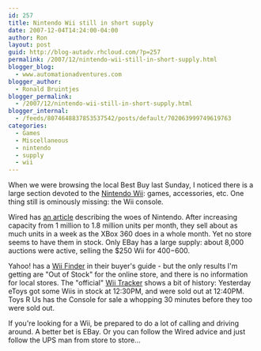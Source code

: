 ```yaml
---
id: 257
title: Nintendo Wii still in short supply
date: 2007-12-04T14:24:00-04:00
author: Ron
layout: post
guid: http://blog-autadv.rhcloud.com/?p=257
permalink: /2007/12/nintendo-wii-still-in-short-supply.html
blogger_blog:
  - www.automationadventures.com
blogger_author:
  - Ronald Bruintjes
blogger_permalink:
  - /2007/12/nintendo-wii-still-in-short-supply.html
blogger_internal:
  - /feeds/8074648837853537542/posts/default/702063999749619763
categories:
  - Games
  - Miscellaneous
  - nintendo
  - supply
  - wii
---
```

When we were browsing the local Best Buy last Sunday, I noticed there is a large section devoted to the [Nintendo Wii](http://www.nintendo.com/wii): games, accessories, etc. One thing still is ominously missing: the Wii console.

Wired has [an article](http://www.wired.com/gaming/hardware/news/2007/11/wii_shortage) describing the woes of Nintendo. After increasing capacity from 1 million to 1.8 million units per month, they sell about as much units in a week as the XBox 360 does in a whole month. Yet no store seems to have them in stock. Only EBay has a large supply: about 8,000 auctions were active, selling the $250 Wii for $400-$600.

Yahoo! has a [Wii Finder](http://wii.yahoo.com/buyers-guide) in their buyer's guide - but the only results I'm getting are "Out of Stock" for the online store, and there is no information for local stores. The "official" [Wii Tracker](http://wiitracker.com/) shows a bit of history: Yesterday eToys got some Wiis in stock at 12:30PM, and were sold out at 12:40PM. Toys R Us has the Console for sale a whopping 30 minutes before they too were sold out.

If you're looking for a Wii, be prepared to do a lot of calling and driving around. A better bet is EBay. Or you can follow the Wired advice and just follow the UPS man from store to store...